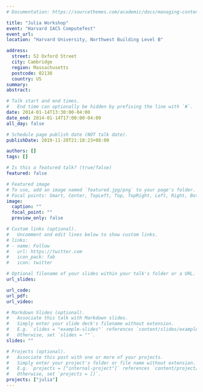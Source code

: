 ```yaml
---
# Documentation: https://sourcethemes.com/academic/docs/managing-content/

title: "Julia Workshop"
event: "Harvard IACS Computefest"
event_url:
location: "Harvard University, Northwest Building Level B"

address: 
  street: 52 Oxford Street
  city: Cambridge
  region: Massachusetts
  postcode: 02138
  country: US
summary:
abstract:

# Talk start and end times.
#   End time can optionally be hidden by prefixing the line with `#`.
date: 2014-01-14T13:30:00-04:00
date_end: 2014-01-14T17:00:00-04:00
all_day: false

# Schedule page publish date (NOT talk date).
publishDate: 2019-11-20T21:18:23+08:00

authors: []
tags: []

# Is this a featured talk? (true/false)
featured: false

# Featured image
# To use, add an image named `featured.jpg/png` to your page's folder. 
# Focal points: Smart, Center, TopLeft, Top, TopRight, Left, Right, BottomLeft, Bottom, BottomRight.
image:
  caption: ""
  focal_point: ""
  preview_only: false

# Custom links (optional).
#   Uncomment and edit lines below to show custom links.
# links:
# - name: Follow
#   url: https://twitter.com
#   icon_pack: fab
#   icon: twitter

# Optional filename of your slides within your talk's folder or a URL.
url_slides:

url_code:
url_pdf:
url_video:

# Markdown Slides (optional).
#   Associate this talk with Markdown slides.
#   Simply enter your slide deck's filename without extension.
#   E.g. `slides = "example-slides"` references `content/slides/example-slides.md`.
#   Otherwise, set `slides = ""`.
slides: ""

# Projects (optional).
#   Associate this post with one or more of your projects.
#   Simply enter your project's folder or file name without extension.
#   E.g. `projects = ["internal-project"]` references `content/project/deep-learning/index.md`.
#   Otherwise, set `projects = []`.
projects: ["julia"]
---
```

